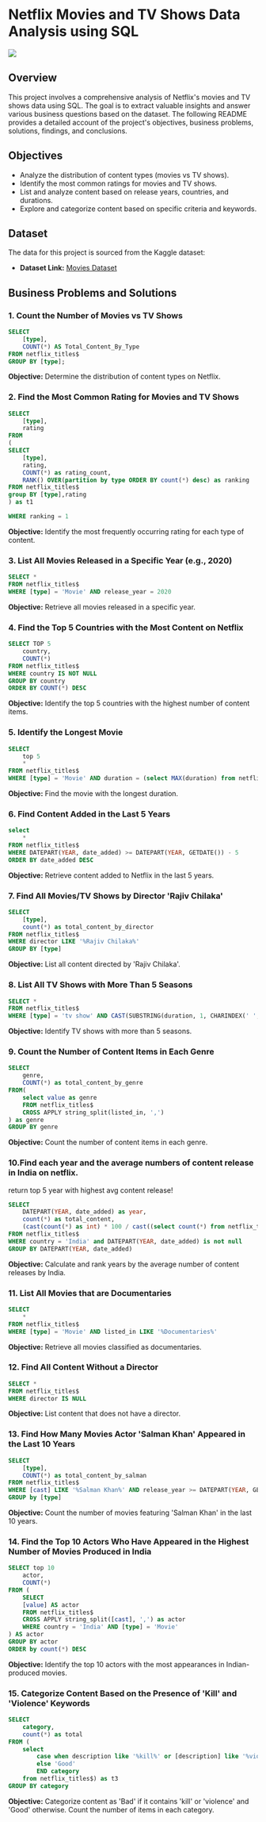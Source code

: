 # Netflix Movies and TV Shows Data Analysis using SQL
![](https://github.com/najirh/netflix_sql_project/blob/main/logo.png)

## Overview
This project involves a comprehensive analysis of Netflix's movies and TV shows data using SQL. The goal is to extract valuable insights and answer various business questions based on the dataset. The following README provides a detailed account of the project's objectives, business problems, solutions, findings, and conclusions.

## Objectives

- Analyze the distribution of content types (movies vs TV shows).
- Identify the most common ratings for movies and TV shows.
- List and analyze content based on release years, countries, and durations.
- Explore and categorize content based on specific criteria and keywords.

## Dataset

The data for this project is sourced from the Kaggle dataset:

- **Dataset Link:** [Movies Dataset](https://www.kaggle.com/datasets/shivamb/netflix-shows?resource=download)

## Business Problems and Solutions

### 1. Count the Number of Movies vs TV Shows

```sql
SELECT 
    [type],
    COUNT(*) AS Total_Content_By_Type
FROM netflix_titles$
GROUP BY [type];
```

**Objective:** Determine the distribution of content types on Netflix.

### 2. Find the Most Common Rating for Movies and TV Shows

```sql
SELECT
    [type],
    rating
FROM
(
SELECT 
    [type],
    rating,
    COUNT(*) as rating_count,
    RANK() OVER(partition by type ORDER BY count(*) desc) as ranking
FROM netflix_titles$
group BY [type],rating
) as t1

WHERE ranking = 1
```

**Objective:** Identify the most frequently occurring rating for each type of content.

### 3. List All Movies Released in a Specific Year (e.g., 2020)

```sql
SELECT *
FROM netflix_titles$
WHERE [type] = 'Movie' AND release_year = 2020
```

**Objective:** Retrieve all movies released in a specific year.

### 4. Find the Top 5 Countries with the Most Content on Netflix

```sql
SELECT TOP 5
    country,
    COUNT(*)
FROM netflix_titles$
WHERE country IS NOT NULL
GROUP BY country
ORDER BY COUNT(*) DESC
```

**Objective:** Identify the top 5 countries with the highest number of content items.

### 5. Identify the Longest Movie

```sql
SELECT 
    top 5
    *
FROM netflix_titles$
WHERE [type] = 'Movie' AND duration = (select MAX(duration) from netflix_titles$)
```

**Objective:** Find the movie with the longest duration.

### 6. Find Content Added in the Last 5 Years

```sql
select 
    * 
FROM netflix_titles$
WHERE DATEPART(YEAR, date_added) >= DATEPART(YEAR, GETDATE()) - 5
ORDER BY date_added DESC
```

**Objective:** Retrieve content added to Netflix in the last 5 years.

### 7. Find All Movies/TV Shows by Director 'Rajiv Chilaka'

```sql
SELECT 
    [type],
    count(*) as total_content_by_director
FROM netflix_titles$
WHERE director LIKE '%Rajiv Chilaka%'
GROUP BY [type]
```

**Objective:** List all content directed by 'Rajiv Chilaka'.

### 8. List All TV Shows with More Than 5 Seasons

```sql
SELECT *
FROM netflix_titles$
WHERE [type] = 'tv show' AND CAST(SUBSTRING(duration, 1, CHARINDEX(' ',duration) -1) as int) > 5
```

**Objective:** Identify TV shows with more than 5 seasons.

### 9. Count the Number of Content Items in Each Genre

```sql
SELECT 
    genre,
    COUNT(*) as total_content_by_genre 
FROM(
    select value as genre 
    FROM netflix_titles$
    CROSS APPLY string_split(listed_in, ',')
) as genre
GROUP BY genre
```

**Objective:** Count the number of content items in each genre.

### 10.Find each year and the average numbers of content release in India on netflix. 
return top 5 year with highest avg content release!

```sql
SELECT 
    DATEPART(YEAR, date_added) as year,
    count(*) as total_content,
    (cast(count(*) as int) * 100 / cast((select count(*) from netflix_titles$ where country = 'India') as int)) as avg_content
FROM netflix_titles$
WHERE country = 'India' and DATEPART(YEAR, date_added) is not null
GROUP BY DATEPART(YEAR, date_added)
```

**Objective:** Calculate and rank years by the average number of content releases by India.

### 11. List All Movies that are Documentaries

```sql
SELECT 
    * 
FROM netflix_titles$
WHERE [type] = 'Movie' AND listed_in LIKE '%Documentaries%'
```

**Objective:** Retrieve all movies classified as documentaries.

### 12. Find All Content Without a Director

```sql
SELECT *
FROM netflix_titles$
WHERE director IS NULL
```

**Objective:** List content that does not have a director.

### 13. Find How Many Movies Actor 'Salman Khan' Appeared in the Last 10 Years

```sql
SELECT 
    [type],
    COUNT(*) as total_content_by_salman
FROM netflix_titles$
WHERE [cast] LIKE '%Salman Khan%' AND release_year >= DATEPART(YEAR, GETDATE()) - 10
GROUP by [type]
```

**Objective:** Count the number of movies featuring 'Salman Khan' in the last 10 years.

### 14. Find the Top 10 Actors Who Have Appeared in the Highest Number of Movies Produced in India

```sql
SELECT top 10    
    actor,
    COUNT(*)
FROM (
    SELECT 
    [value] AS actor
    FROM netflix_titles$
    CROSS APPLY string_split([cast], ',') as actor
    WHERE country = 'India' AND [type] = 'Movie'
) AS actor
GROUP BY actor
ORDER by count(*) DESC
```

**Objective:** Identify the top 10 actors with the most appearances in Indian-produced movies.

### 15. Categorize Content Based on the Presence of 'Kill' and 'Violence' Keywords

```sql
SELECT 
    category,
    count(*) as total
FROM (
    select 
        case when description like '%kill%' or [description] like '%violence%' then 'Bad'
        else 'Good'
        END category
    from netflix_titles$) as t3
GROUP BY category
```

**Objective:** Categorize content as 'Bad' if it contains 'kill' or 'violence' and 'Good' otherwise. Count the number of items in each category.


